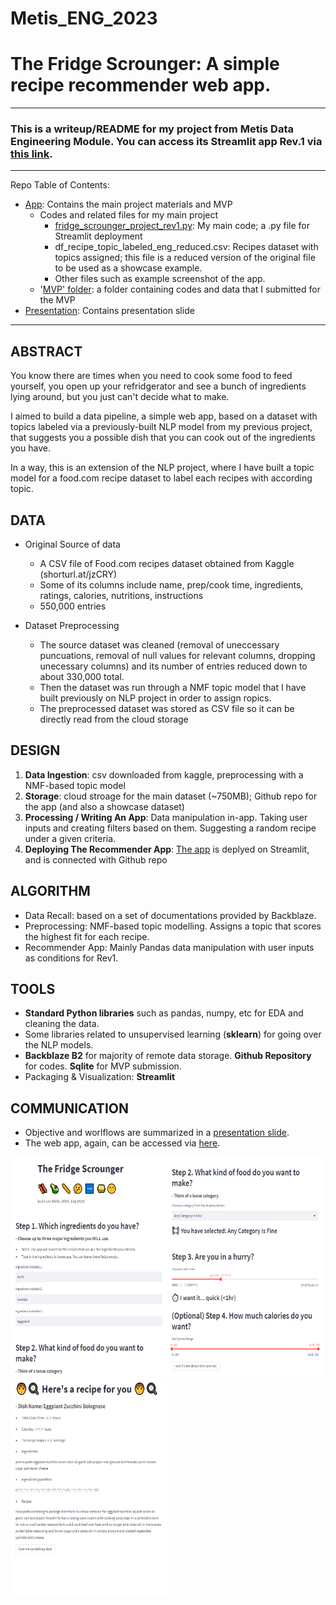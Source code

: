 # Metis_ENG_2023
# The Fridge Scrounger: A simple recipe recommender web app. 

---
### This is a writeup/README for my project from Metis Data Engineering Module. You can access its Streamlit app Rev.1 via [this link](https://rageofpaju-metis-eng-appfridge-scrounger-project-rev1-1trjwl.streamlit.app/).
---
Repo Table of Contents:
- [App](https://github.com/rageofpaju/Metis_ENG/tree/main/App): Contains the main project materials and MVP
	- Codes and related files for my main project
		- [fridge_scrounger_project_rev1.py](https://github.com/rageofpaju/Metis_ENG/blob/main/App/fridge_scrounger_project_rev1.py): My main code; a .py file for Streamlit deployment
		- df_recipe_topic_labeled_eng_reduced.csv: Recipes dataset with topics assigned; this file is a reduced version of the original file to be used as a showcase example.
		- Other files such as example screenshot of the app. 
	- '[MVP' folder](https://github.com/rageofpaju/Metis_ENG/tree/main/App/MVP): a folder containing codes and data that I submitted for the MVP
- [Presentation](https://github.com/rageofpaju/Metis_ENG/blob/main/Presentation/): Contains presentation slide 
---



## ABSTRACT
You know there are times when you need to cook some food to feed yourself, you open up your refridgerator and see a bunch of ingredients lying around, but you just can't decide what to make.

I aimed to build a data pipeline, a simple web app, based on a dataset with topics labeled via a previously-built NLP model from my previous project, that suggests you  a possible dish that you can cook out of the ingredients you have.  

In a way, this is an extension of the NLP project, where I have built a topic model for a food.com recipe dataset to label each recipes with according topic. 

## DATA
- Original Source of data 
	- A CSV file of Food.com recipes dataset obtained from Kaggle  (shorturl.at/jzCRY)
	- Some of its columns include name, prep/cook time, ingredients, ratings, calories, nutritions, instructions
	- 550,000 entries

- Dataset Preprocessing
	- The source dataset was cleaned (removal of uneccessary puncuations, removal of null values for relevant columns, dropping unecessary columns) and its number of entries reduced down to about 330,000 total.
	- Then the dataset was run through a NMF topic model that I have built previously on NLP project in order to assign ropics.
	- The preprocessed dataset was stored as CSV file so it can be directly read from the cloud storage

## DESIGN
1. **Data Ingestion**: csv downloaded from kaggle, preprocessing with a NMF-based topic model
2. **Storage**: cloud stroage for the main dataset (~750MB); Github repo for the app (and also a showcase dataset) 
3. **Processing / Writing An App**: Data manipulation in-app. Taking user inputs and creating filters based on them. Suggesting a random recipe under a given criteria. 
5. **Deploying The Recommender App**: [The app](https://rageofpaju-metis-eng-appfridge-scrounger-project-rev1-1trjwl.streamlit.app/) is deplyed on Streamlit, and is connected with Github repo 

## ALGORITHM
- Data Recall: based on a set of documentations provided by Backblaze.
- Preprocessing: NMF-based topic modelling. Assigns a topic that scores the highest fit for each recipe.
- Recommender App: Mainly Pandas data manipulation with user inputs as conditions for Rev1.

## TOOLS
- **Standard Python libraries** such as pandas, numpy, etc for EDA and cleaning the data.
- Some libraries related to unsupervised learning (**sklearn**) for going over the NLP models.
- **Backblaze B2** for majority of remote data storage. **Github Repository** for codes. **Sqlite** for MVP submission. 
- Packaging & Visualization: **Streamlit**

## COMMUNICATION
- Objective and worlflows are summarized in a [presentation slide](https://github.com/rageofpaju/Metis_ENG/blob/main/Presentation/Eng__Final_Presentaion_Ed_Lee.pdf).
- The web app, again, can be accessed via [here](https://rageofpaju-metis-eng-appfridge-scrounger-project-rev1-1trjwl.streamlit.app/).

<img src="https://github.com/rageofpaju/Metis_ENG/blob/main/App/app_ex1.png" width="250" height="350"><img src="https://github.com/rageofpaju/Metis_ENG/blob/main/App/app_ex2.png" width="250" height="350"><img src="https://github.com/rageofpaju/Metis_ENG/blob/main/App/app_ex3.png" width="250" height="350">
